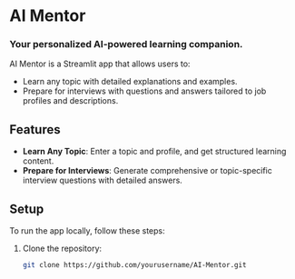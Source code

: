 # AI Mentor
### Your personalized AI-powered learning companion.

AI Mentor is a Streamlit app that allows users to:
- Learn any topic with detailed explanations and examples.
- Prepare for interviews with questions and answers tailored to job profiles and descriptions.

## Features
- **Learn Any Topic**: Enter a topic and profile, and get structured learning content.
- **Prepare for Interviews**: Generate comprehensive or topic-specific interview questions with detailed answers.

## Setup
To run the app locally, follow these steps:

1. Clone the repository:
   ```bash
   git clone https://github.com/yourusername/AI-Mentor.git
